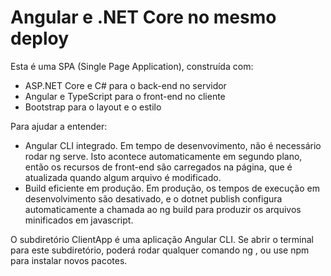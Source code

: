 # Angular e .NET Core no mesmo deploy

Esta é uma SPA (Single Page Application), construída com:

* ASP.NET Core e C# para o back-end no servidor
* Angular e TypeScript para o front-end no cliente
* Bootstrap para o layout e o estilo

Para ajudar a entender:

* Angular CLI integrado. Em tempo de desenvovimento, não é necessário rodar ng serve. Isto acontece automaticamente em segundo plano, então os recursos de front-end são carregados na página, que é atualizada quando algum arquivo é modificado.
* Build eficiente em produção. Em produção, os tempos de execução em desenvolvimento são desativado, e o dotnet publish configura automaticamente a chamada ao ng build para produzir os arquivos minificados em javascript.

O subdiretório ClientApp é uma aplicação Angular CLI. Se abrir o terminal para este subdiretório, poderá rodar qualquer comando ng , ou use npm para instalar novos pacotes.
